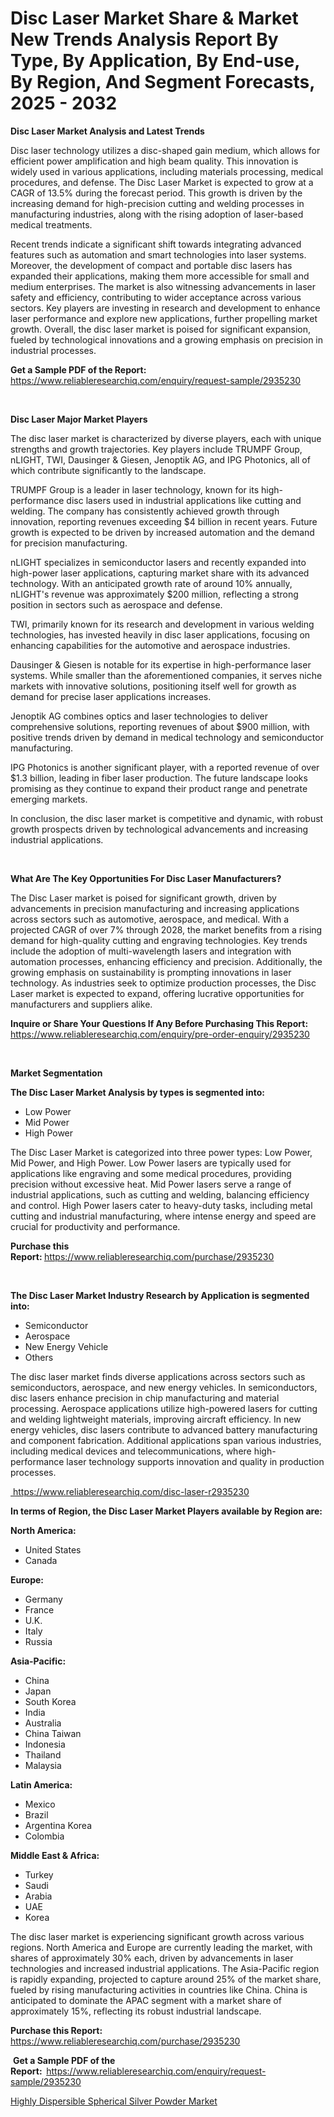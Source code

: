 <p><h1>Disc Laser Market Share & Market New Trends Analysis Report By Type, By Application, By End-use, By Region, And Segment Forecasts, 2025 - 2032</h1></p><p><strong>Disc Laser Market Analysis and Latest Trends</strong></p>
<p><p>Disc laser technology utilizes a disc-shaped gain medium, which allows for efficient power amplification and high beam quality. This innovation is widely used in various applications, including materials processing, medical procedures, and defense. The Disc Laser Market is expected to grow at a CAGR of 13.5% during the forecast period. This growth is driven by the increasing demand for high-precision cutting and welding processes in manufacturing industries, along with the rising adoption of laser-based medical treatments.</p><p>Recent trends indicate a significant shift towards integrating advanced features such as automation and smart technologies into laser systems. Moreover, the development of compact and portable disc lasers has expanded their applications, making them more accessible for small and medium enterprises. The market is also witnessing advancements in laser safety and efficiency, contributing to wider acceptance across various sectors. Key players are investing in research and development to enhance laser performance and explore new applications, further propelling market growth. Overall, the disc laser market is poised for significant expansion, fueled by technological innovations and a growing emphasis on precision in industrial processes.</p></p>
<p><strong>Get a Sample PDF of the Report:&nbsp;</strong> <a href="https://www.reliableresearchiq.com/enquiry/request-sample/2935230?utm_campaign=3513&utm_medium=2&utm_source=Github&utm_content=ia&utm_term=14032025&utm_id=disc-laser">https://www.reliableresearchiq.com/enquiry/request-sample/2935230</a></p>
<p>&nbsp;</p>
<p><strong>Disc Laser Major Market Players</strong></p>
<p><p>The disc laser market is characterized by diverse players, each with unique strengths and growth trajectories. Key players include TRUMPF Group, nLIGHT, TWI, Dausinger & Giesen, Jenoptik AG, and IPG Photonics, all of which contribute significantly to the landscape.</p><p>TRUMPF Group is a leader in laser technology, known for its high-performance disc lasers used in industrial applications like cutting and welding. The company has consistently achieved growth through innovation, reporting revenues exceeding $4 billion in recent years. Future growth is expected to be driven by increased automation and the demand for precision manufacturing.</p><p>nLIGHT specializes in semiconductor lasers and recently expanded into high-power laser applications, capturing market share with its advanced technology. With an anticipated growth rate of around 10% annually, nLIGHT's revenue was approximately $200 million, reflecting a strong position in sectors such as aerospace and defense.</p><p>TWI, primarily known for its research and development in various welding technologies, has invested heavily in disc laser applications, focusing on enhancing capabilities for the automotive and aerospace industries.</p><p>Dausinger & Giesen is notable for its expertise in high-performance laser systems. While smaller than the aforementioned companies, it serves niche markets with innovative solutions, positioning itself well for growth as demand for precise laser applications increases.</p><p>Jenoptik AG combines optics and laser technologies to deliver comprehensive solutions, reporting revenues of about $900 million, with positive trends driven by demand in medical technology and semiconductor manufacturing.</p><p>IPG Photonics is another significant player, with a reported revenue of over $1.3 billion, leading in fiber laser production. The future landscape looks promising as they continue to expand their product range and penetrate emerging markets.</p><p>In conclusion, the disc laser market is competitive and dynamic, with robust growth prospects driven by technological advancements and increasing industrial applications.</p></p>
<p>&nbsp;</p>
<p><strong>What Are The Key Opportunities For Disc Laser Manufacturers?</strong></p>
<p><p>The Disc Laser market is poised for significant growth, driven by advancements in precision manufacturing and increasing applications across sectors such as automotive, aerospace, and medical. With a projected CAGR of over 7% through 2028, the market benefits from a rising demand for high-quality cutting and engraving technologies. Key trends include the adoption of multi-wavelength lasers and integration with automation processes, enhancing efficiency and precision. Additionally, the growing emphasis on sustainability is prompting innovations in laser technology. As industries seek to optimize production processes, the Disc Laser market is expected to expand, offering lucrative opportunities for manufacturers and suppliers alike.</p></p>
<p><strong>Inquire or Share Your Questions If Any Before Purchasing This Report:</strong> <a href="https://www.reliableresearchiq.com/enquiry/pre-order-enquiry/2935230?utm_campaign=3513&utm_medium=2&utm_source=Github&utm_content=ia&utm_term=14032025&utm_id=disc-laser">https://www.reliableresearchiq.com/enquiry/pre-order-enquiry/2935230</a></p>
<p>&nbsp;</p>
<p><strong>Market Segmentation</strong></p>
<p><strong>The Disc Laser Market Analysis by types is segmented into:</strong></p>
<p><ul><li>Low Power</li><li>Mid Power</li><li>High Power</li></ul></p>
<p><p>The Disc Laser Market is categorized into three power types: Low Power, Mid Power, and High Power. Low Power lasers are typically used for applications like engraving and some medical procedures, providing precision without excessive heat. Mid Power lasers serve a range of industrial applications, such as cutting and welding, balancing efficiency and control. High Power lasers cater to heavy-duty tasks, including metal cutting and industrial manufacturing, where intense energy and speed are crucial for productivity and performance.</p></p>
<p><strong>Purchase this Report:&nbsp;</strong><a href="https://www.reliableresearchiq.com/purchase/2935230?utm_campaign=3513&utm_medium=2&utm_source=Github&utm_content=ia&utm_term=14032025&utm_id=disc-laser">https://www.reliableresearchiq.com/purchase/2935230</a></p>
<p>&nbsp;</p>
<p><strong>The Disc Laser Market Industry Research by Application is segmented into:</strong></p>
<p><ul><li>Semiconductor</li><li>Aerospace</li><li>New Energy Vehicle</li><li>Others</li></ul></p>
<p><p>The disc laser market finds diverse applications across sectors such as semiconductors, aerospace, and new energy vehicles. In semiconductors, disc lasers enhance precision in chip manufacturing and material processing. Aerospace applications utilize high-powered lasers for cutting and welding lightweight materials, improving aircraft efficiency. In new energy vehicles, disc lasers contribute to advanced battery manufacturing and component fabrication. Additional applications span various industries, including medical devices and telecommunications, where high-performance laser technology supports innovation and quality in production processes.</p></p>
<p><a href="https://www.reliableresearchiq.com/disc-laser-r2935230?utm_campaign=3513&utm_medium=2&utm_source=Github&utm_content=ia&utm_term=14032025&utm_id=disc-laser">&nbsp;https://www.reliableresearchiq.com/disc-laser-r2935230</a></p>
<p><strong>In terms of Region, the Disc Laser Market Players available by Region are:</strong></p>
<p>
    <p> <strong> North America: </strong>
        <ul>
            <li>United States</li>
            <li>Canada</li>
        </ul>
        </p> 
    <p> <strong> Europe: </strong>
        <ul>
            <li>Germany</li>
            <li>France</li>
            <li>U.K.</li>
            <li>Italy</li>
            <li>Russia</li>
        </ul>
        </p> 
    <p> <strong> Asia-Pacific: </strong>
        <ul>
            <li>China</li>
            <li>Japan</li>
            <li>South Korea</li>
            <li>India</li>
            <li>Australia</li>
            <li>China Taiwan</li>
            <li>Indonesia</li>
            <li>Thailand</li>
            <li>Malaysia</li>
        </ul>
        </p> 
    <p> <strong> Latin America: </strong>
        <ul>
            <li>Mexico</li>
            <li>Brazil</li>
            <li>Argentina Korea</li>
            <li>Colombia</li>
        </ul>
        </p> 
    <p> <strong> Middle East & Africa: </strong>
        <ul>
            <li>Turkey</li>
            <li>Saudi</li>
            <li>Arabia</li>
            <li>UAE</li>
            <li>Korea</li>
        </ul>
    </p>
    </p>
<p><p>The disc laser market is experiencing significant growth across various regions. North America and Europe are currently leading the market, with shares of approximately 30% each, driven by advancements in laser technologies and increased industrial applications. The Asia-Pacific region is rapidly expanding, projected to capture around 25% of the market share, fueled by rising manufacturing activities in countries like China. China is anticipated to dominate the APAC segment with a market share of approximately 15%, reflecting its robust industrial landscape.</p></p>
<p><strong>Purchase this Report: </strong><a href="https://www.reliableresearchiq.com/purchase/2935230?utm_campaign=3513&utm_medium=2&utm_source=Github&utm_content=ia&utm_term=14032025&utm_id=disc-laser">https://www.reliableresearchiq.com/purchase/2935230</a></p>
<p>&nbsp;<strong>Get a Sample PDF of the Report:&nbsp;&nbsp;</strong><a href="https://www.reliableresearchiq.com/enquiry/request-sample/2935230?utm_campaign=3513&utm_medium=2&utm_source=Github&utm_content=ia&utm_term=14032025&utm_id=disc-laser">https://www.reliableresearchiq.com/enquiry/request-sample/2935230</a></p>
<p><strong></strong></p>
<p><p><a href="https://github.com/shamstirroc7/Market-Research-Report-List-1/blob/main/highly-dispersible-spherical-silver-powder-market.md?utm_campaign=3513&utm_medium=2&utm_source=Github&utm_content=ia&utm_term=14032025&utm_id=disc-laser">Highly Dispersible Spherical Silver Powder Market</a></p></p>
